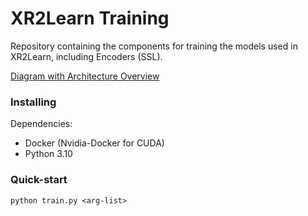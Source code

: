 # XR2Learn Training

Repository containing the components for training the models used in XR2Learn, including Encoders (SSL).

[Diagram with Architecture Overview](https://drive.google.com/file/d/1k3yLi9Y8tasFMJFNxIwKY-nRJzPdKPLw/view?usp=sharing)

### Installing 

Dependencies:
- Docker (Nvidia-Docker for CUDA)
- Python 3.10

### Quick-start
`python train.py <arg-list>`